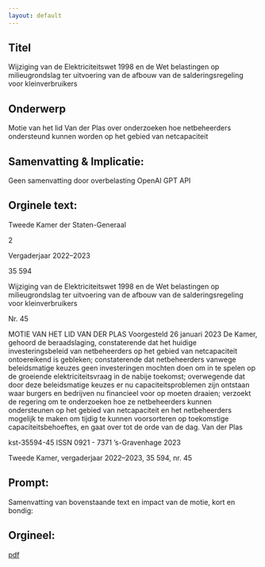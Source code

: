 ```yaml
---
layout: default
---
```

## Titel
Wijziging van de Elektriciteitswet 1998 en de Wet belastingen op milieugrondslag ter uitvoering van de afbouw van de salderingsregeling voor kleinverbruikers
## Onderwerp
Motie van het lid Van der Plas over onderzoeken hoe netbeheerders ondersteund kunnen worden op het gebied van netcapaciteit
## Samenvatting & Implicatie:
Geen samenvatting door overbelasting OpenAI GPT API
## Orginele text:


Tweede Kamer der Staten-Generaal

2

Vergaderjaar 2022–2023

35 594

Wijziging van de Elektriciteitswet 1998 en de
Wet belastingen op milieugrondslag ter
uitvoering van de afbouw van de
salderingsregeling voor kleinverbruikers

Nr. 45

MOTIE VAN HET LID VAN DER PLAS
Voorgesteld 26 januari 2023
De Kamer,
gehoord de beraadslaging,
constaterende dat het huidige investeringsbeleid van netbeheerders op
het gebied van netcapaciteit ontoereikend is gebleken;
constaterende dat netbeheerders vanwege beleidsmatige keuzes geen
investeringen mochten doen om in te spelen op de groeiende elektriciteitsvraag in de nabije toekomst;
overwegende dat door deze beleidsmatige keuzes er nu capaciteitsproblemen zijn ontstaan waar burgers en bedrijven nu financieel voor op
moeten draaien;
verzoekt de regering om te onderzoeken hoe ze netbeheerders kunnen
ondersteunen op het gebied van netcapaciteit en het netbeheerders
mogelijk te maken om tijdig te kunnen voorsorteren op toekomstige
capaciteitsbehoeftes,
en gaat over tot de orde van de dag.
Van der Plas

kst-35594-45
ISSN 0921 - 7371
’s-Gravenhage 2023

Tweede Kamer, vergaderjaar 2022–2023, 35 594, nr. 45


## Prompt:
Samenvatting van bovenstaande text en impact van de motie, kort en bondig:

## Orgineel:
[pdf](https://gegevensmagazijn.tweedekamer.nl/OData/v4/2.0/Document(59707ba1-0e6d-4a0d-90c3-938fa74d9b8d)/resource)
